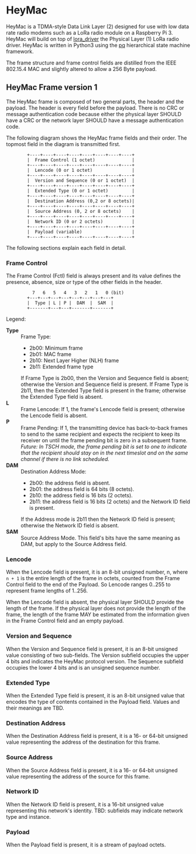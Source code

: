 # HeyMac

HeyMac is a TDMA-style Data Link Layer (2) designed for use with
low data rate radio modems such as a LoRa radio module on a Raspberry Pi 3.
HeyMac will build on top of [lora_driver](https://github.com/dwhall/lora_driver)
the Physical Layer (1) LoRa radio driver. 
HeyMac is written in Python3 using the [pq](https://github.com/dwhall/pq) 
hierarchical state machine framework.

The frame structure and frame control fields are distilled from
the IEEE 802.15.4 MAC and slightly altered to allow a 256 Byte payload.

## HeyMac Frame version 1

The HeyMac frame is composed of two general parts, the header and the payload.
The header is every field before the payload.
There is no CRC or message authentication code because either
the physical layer SHOULD have a CRC or
the network layer SHOULD have a message authentication code.

The following diagram shows the HeyMac frame fields and their order.
The topmost field in the diagram is transmitted first.

```
        +----+----+----+----+----+----+----+----+
        |  Frame Control (1 octet)              |
        +----+----+----+----+----+----+----+----+
        |  Lencode (0 or 1 octet)               |
        +----+----+----+----+----+----+----+----+
        |  Version and Sequence (0 or 1 octet)  |
        +----+----+----+----+----+----+----+----+
        |  Extended Type (0 or 1 octet)         |
        +----+----+----+----+----+----+----+----+
        |  Destination Address (0,2 or 8 octets)|
        +----+----+----+----+----+----+----+----+
        |  Source Address (0, 2 or 8 octets)    |
        +----+----+----+----+----+----+----+----+
        |  Network ID (0 or 2 octets)           |
        +----+----+----+----+----+----+----+----+
        |  Payload (variable)                   |
        +----+----+----+----+----+----+----+----+
```

The following sections explain each field in detail.


### Frame Control

The Frame Control (Fctl) field is always present and its value defines
the presence, absence, size or type of the other fields in the header.

```
          7   6   5   4   3   2   1   0 (bit)
        +---+---+---+---+---+---+---+---+
        |  Type | L | P |  DAM  |  SAM  |
        +-------+---+---+-------+-------+
```

Legend:

<dl>
  <dt><strong>Type</strong></dt>
  <dd>Frame Type:
    <ul>
    <li>2b00: Minimum frame</li>
    <li>2b01: MAC frame</li>
    <li>2b10: Next Layer Higher (NLH) frame</li>
    <li>2b11: Extended frame type</li>
    </ul>
    If Frame Type is 2b00, then the Version and Sequence field is absent;
    otherwise the Version and Sequence field is present.
    If Frame Type is 2b11, then the Extended Type field is present in the frame;
    otherwise the Extended Type field is absent.
  </dd>
  <dt><strong>L</strong></dt>
  <dd>Frame Lencode:  If 1, the frame's Lencode field is present;
  otherwise the Lencode field is absent.
  </dd>
  <dt><strong>P</strong></dt>
  <dd>Frame Pending:  If 1, the transmitting device has back-to-back frames
  to send to the same recipient and expects the recipient to keep
  its receiver on until the frame pending bit is zero in a subsequent frame.
  <i>Future: In TSCH mode, the frame pending bit is set to one to indicate
  that the recipient should stay on in the next timeslot and on the same channel
  if there is no link scheduled.</i>
  </dd>
  <dt><strong>DAM</strong></dt>
  <dd>Destination Address Mode:
    <ul>
    <li>2b00: the address field is absent.</li>
    <li>2b01: the address field is 64 bits (8 octets).</li>
    <li>2b10: the address field is 16 bits (2 octets).</li>
    <li>2b11: the address field is 16 bits (2 octets)
    and the Network ID field is present.</li>
    </ul>
    If the Address mode is 2b11 then the Network ID field is present;
    otherwise the Network ID field is absent.
  </dd>
  <dt><strong>SAM</strong></dt>
  <dd>Source Address Mode.  This field's bits have the same meaning as DAM,
  but apply to the Source Address field.
  </dd>
</dl>


### Lencode

When the Lencode field is present, it is an 8-bit unsigned number, n,
where `n + 1` is the entire length of the frame in octets,
counted from the Frame Control field to the end of the Payload.
So Lencode ranges 0..255 to represent frame lengths of 1..256.

When the Lencode field is absent, the physical layer SHOULD provide the
length of the frame.  If the physical layer does not provide the length
of the frame, the length of the frame MAY be estimated from the information
given in the Frame Control field and an empty payload.

### Version and Sequence

When the Version and Sequence field is present, it is an 8-bit unsigned value
consisting of two sub-fields.
The Version subfield occupies the upper 4 bits and indicates the HeyMac protocol version.
The Sequence subfield occupies the lower 4 bits and is an unsigned sequence number.

### Extended Type

When the Extended Type field is present, it is an 8-bit unsigned value
that encodes the type of contents contained in the Payload field.
Values and their meanings are TBD.

### Destination Address

When the Destination Address field is present, it is a 16- or 64-bit unsigned value
representing the address of the destination for this frame.

### Source Address

When the Source Address field is present, it is a 16- or 64-bit unsigned value
representing the address of the source for this frame.

### Network ID

When the Network ID field is present, it is a 16-bit unsigned value
representing this network's identity.
TBD: subfields may indicate network type and instance.

### Payload

When the Payload field is present, it is a stream of payload octets.

